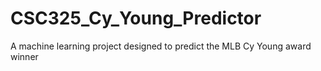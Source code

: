 # CSC325_Cy_Young_Predictor
A machine learning project designed to predict the MLB Cy Young award winner
